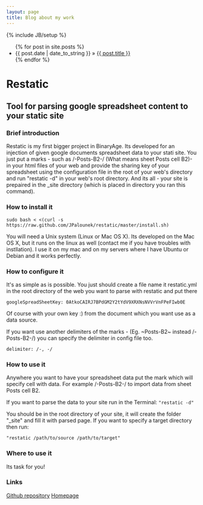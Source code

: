 ```yaml
---
layout: page
title: Blog about my work
---
```

{% include JB/setup %}

<ul class="posts">
  {% for post in site.posts %}
    <li><span>{{ post.date | date_to_string }}</span> &raquo; <a href="{{ BASE_PATH }}{{ post.url }}">{{ post.title }}</a></li>
  {% endfor %}
</ul>

# Restatic
## Tool for parsing google spreadsheet content to your static site

### Brief introduction
Restatic is my first bigger project in BinaryAge. Its developed for an injection of given google documents spreadsheet data to your stati site. You just put a marks - such as /-Posts-B2-/ (What means sheet Posts cell B2)- in your html files of your web and provide the sharing key of your spreadsheet using the configuration file in the root of your web's directory and run "restatic -d" in your web's root directory. And its all - your site is prepaired in the _site directory (which is placed in directory you ran this command).

### How to install it

`sudo bash < <(curl -s https://raw.github.com/JPalounek/restatic/master/install.sh)`

You will need a Unix system (Linux or Mac OS X). Its developed on the Mac OS X, but it runs on the linux as well (contact me if you have troubles with instllation). I use it on my mac and on my servers where I have Ubuntu or Debian and it works perfectly.

### How to configure it
It's as simple as is possible. 
You just should create a file name it restatic.yml in the root directory of the web you want to parse with restatic and put there

`googleSpreadSheetKey: 0AtkoCAIRJ7BPdGM2Y2tYdV9XRXNsNVVrVnFPeFIwb0E`

Of course with your own key :) from the document which you want use as a data source.

If you want use another delimiters of the marks - (Eg. ~Posts-B2~ instead /-Posts-B2-/) you can specify the delimiter in config file too.

`delimiter: /-, -/`

### How to use it
Anywhere you want to have your spreadsheet data put the mark which will specify cell with data. For example /-Posts-B2-/ to import data from sheet Posts cell B2.

If you want to parse the data to your site run in the Terminal:
`"restatic -d"`

You should be in the root directory of your site, it will create the folder "_site" and fill it with parsed page. If you want to specify a target directory then run:

`"restatic /path/to/source /path/to/target"`

### Where to use it
Its task for you!

### Links
[Github repository](https://github.com/JPalounek/restatic)
[Homepage](http://restatic.binaryage.com/)